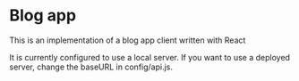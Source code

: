 # Blog app

This is an implementation of a blog app client written with React

It is currently configured to use a local server. If you want to use a deployed server, change the baseURL in config/api.js.